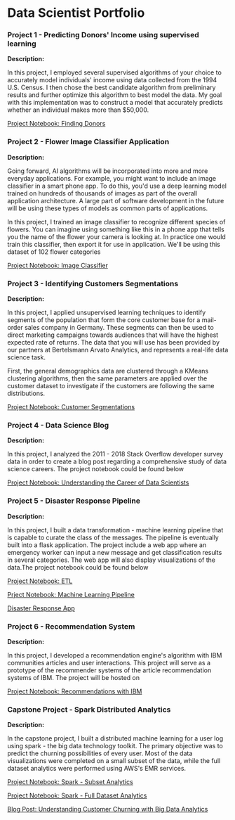 # Data Scientist Portfolio

### Project 1 - Predicting Donors' Income using supervised learning

**Description:** 

In this project, I employed several supervised algorithms of your choice to accurately model individuals' income using data collected from the 1994 U.S. Census. I then chose the best candidate algorithm from preliminary results and further optimize this algorithm to best model the data. My goal with this implementation was to construct a model that accurately predicts whether an individual makes more than $50,000. 

[Project Notebook: Finding Donors](http://nbviewer.jupyter.org/github/chenbowen184/Udacity_Data_Science_Projects/blob/master/Project%201%20-%20Finding%20Donars/finding_donors.ipynb)


### Project 2 - Flower Image Classifier Application

**Description:** 

Going forward, AI algorithms will be incorporated into more and more everyday applications. For example, you might want to include an image classifier in a smart phone app. To do this, you'd use a deep learning model trained on hundreds of thousands of images as part of the overall application architecture. A large part of software development in the future will be using these types of models as common parts of applications.

In this project, I trained an image classifier to recognize different species of flowers. You can imagine using something like this in a phone app that tells you the name of the flower your camera is looking at. In practice one would train this classifier, then export it for use in application. We'll be using this dataset of 102 flower categories

[Project Notebook: Image Classifier](http://nbviewer.jupyter.org/github/chenbowen184/Udacity_Data_Science_Projects/blob/master/Project%202%20-%20Image%20Classifier%20Application/Image%20Classifier%20Project.ipynb?flush_cache=true)

### Project 3 - Identifying Customers Segmentations

**Description:** 

In this project, I applied unsupervised learning techniques to identify segments of the population that form the core customer base for a mail-order sales company in Germany. These segments can then be used to direct marketing campaigns towards audiences that will have the highest expected rate of returns. The data that you will use has been provided by our partners at Bertelsmann Arvato Analytics, and represents a real-life data science task.

First, the general demographics data are clustered through a KMeans clustering algorithms, then the same parameters are applied over the customer dataset to investigate if the customers are following the same distributions.

[Project Notebook: Customer Segmentations](http://nbviewer.jupyter.org/github/chenbowen184/Udacity_Data_Science_Projects/blob/master/Project%203%20-%20Identify%20Customer%20Segementation/Identify_Customer_Segments.ipynb?flush_cache=true)

### Project 4 - Data Science Blog

**Description:** 

In this project, I analyzed the 2011 - 2018 Stack Overflow developer survey data in order to create a blog post regarding a comprehensive study of data science careers. The project notebook could be found below

[Project Notebook: Understanding the Career of Data Scientists](http://nbviewer.jupyter.org/github/chenbowen184/Data_Scientist_Nanodegree/blob/master/Project%204%20-%20Data%20Science%20Blog/Understanding%20the%20Career%20of%20Data%20Scientists.ipynb) 

### Project 5 - Disaster Response Pipeline

**Description:**

In this project, I built a data transformation - machine learning pipeline that is capable to curate the class of the messages. The pipeline is eventually built into a flask application. The project include a web app where an emergency worker can input a new message and get classification results in several categories. The web app will also display visualizations of the data.The project notebook could be found below

[Project Notebook: ETL](http://nbviewer.jupyter.org/github/chenbowen184/Data_Science_Portfolio/blob/master/Project%205%20-%20Disaster%20Response%20Pipeline/ETL%20Pipeline%20Preparation.ipynb)

[Prject Notebook: Machine Learning Pipeline](http://nbviewer.jupyter.org/github/chenbowen184/Data_Science_Portfolio/blob/master/Project%205%20-%20Disaster%20Response%20Pipeline/ML%20Pipeline%20Preparation.ipynb)

[Disaster Response App](https://disaster-response-app184.herokuapp.com/)

### Project 6 - Recommendation System

**Description:**

In this project, I developed a recommendation engine's algorithm with IBM communities articles and user interactions. This project will serve as a prototype of the recommender systems of the article recommendation systems of IBM. The project will be hosted on 

[Project Notebook: Recommendations with IBM](https://nbviewer.jupyter.org/github/chenbowen184/Data_Science_Portfolio/blob/master/Project%206%20-%20Reccomendation%20System/Recommendations_with_IBM.ipynb)

### Capstone Project - Spark Distributed Analytics

**Description:**

In the capstone project, I built a distributed machine learning for a user log using spark - the big data technology toolkit. The primary objective was to predict the churning possibilities of every user. Most of the data visualizations were completed on a small subset of the data, while the full dataset analytics were performed using AWS's EMR services.

[Project Notebook: Spark - Subset Analytics](https://nbviewer.jupyter.org/github/chenbowen184/Data_Science_Portfolio/blob/master/Capstone%20Project/Spark%20-%20Subset%20Analytics.ipynb)

[Project Notebook: Spark - Full Dataset Analytics](https://nbviewer.jupyter.org/github/chenbowen184/Data_Science_Portfolio/blob/master/Capstone%20Project/Spark%20-%20Full%20Dataset.ipynb)

[Blog Post: Understanding Customer Churning with Big Data Analytics](https://medium.com/@bowenchen/understanding-customer-churning-with-big-data-analytics-70ce4eb17669)

